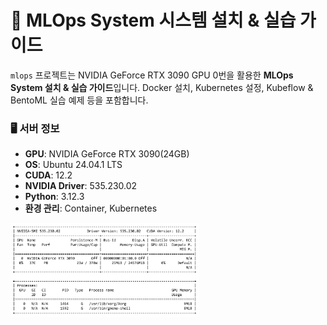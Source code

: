 # 🧠 MLOps System 시스템 설치 & 실습 가이드

`mlops` 프로젝트는 NVIDIA GeForce RTX 3090 GPU 0번을 활용한 **MLOps System 설치 & 실습 가이드**입니다. Docker 설치, Kubernetes 설정, Kubeflow & BentoML 실습 예제 등을 포함합니다.

### 🖥️ 서버 정보

- **GPU**: NVIDIA GeForce RTX 3090(24GB)
- **OS**: Ubuntu 24.04.1 LTS
- **CUDA**: 12.2
- **NVIDIA Driver**: 535.230.02
- **Python**: 3.12.3
- **환경 관리**: Container, Kubernetes

<img src="fig/rtx3090.png" alt="nvidia-smi" width="60%">
